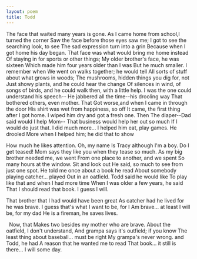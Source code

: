 ```yaml
---
layout: poem
title: Todd
---
```


The face that waited many years is gone.
As I came home from school,I turned the corner
Saw the face before those eyes saw me;
I got to see the searching look, to see
The sad expression turn into a grin
Because when I got home his day began.
That face was what would bring me
		home instead
Of staying in for sports or other things;
My older brother's face, he was sixteen
Which made him four years older than I was
But he much smaller. I remember when
We went on walks together; he would tell
All sorts of stuff about what grows in woods;
The mushrooms, hidden things you dig for, not
Just showy plants, and he could hear the change
Of silences in wind, of songs of birds,
and he could walk then, with a little help.
I was the one could understand his speech--
He jabbered all the time--his drooling way
That  bothered others, even mother. That
Got worse,and when I came in through the door
His shirt was wet from happiness, so off
It came, the first thing after I got home.
I wiped him dry and got a fresh one. Then
The diaper--Dad said would I help Mom--
That business would help her out so much
If I would do just that.  I did much more...
I helped him eat, play games.  He drooled
More when I helped him; he did that to show

How much he likes attention.
                        Oh, my name
Is Tracy although I'm a boy. Do I get teased!
Mom says they like you
		when they tease so much.
As my big brother needed me, we went
From one place to another, and we spent
So many hours at the window. Sit and look out
He said, so much to see from just one spot.
He told me once about a book he read
About somebody playing catcher... played
Out in an oatfield.  Todd said he would like
To play like that and when I had more time
When I was older a few years, he said
That I should read that book. I guess I will.

That brother that I had would have been great
As catcher had he lived for he was brave.
I guess that's what I want to be, for I
Am brave... at least I will be, for my  dad
He is a fireman, he saves lives.

&nbsp;                       Now, that
Makes two besides my mother who are brave.
About the oatfield, I don't understand,
And grampa says it's outfield; if you know
The least thing about baseball... must be right
My grampa's never wrong. and Todd, he had
A reason that he wanted me to read
That book... it still is there... I will some day.
